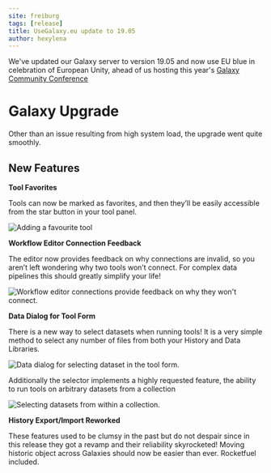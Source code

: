 ```yaml
---
site: freiburg
tags: [release]
title: UseGalaxy.eu update to 19.05
author: hexylena
---
```


We've updated our Galaxy server to version 19.05 and now use EU blue in celebration of European Unity, ahead of us hosting this year's [Galaxy Community Conference](https://galaxyproject.org/events/gcc2019/)

# Galaxy Upgrade

Other than an issue resulting from high system load, the upgrade went quite smoothly.

## New Features

**Tool Favorites**

Tools can now be marked as favorites, and then they’ll be easily accessible from the star button in your tool panel.

![Adding a favourite tool](https://docs.galaxyproject.org/en/latest/_images/19.05-favs.gif)

**Workflow Editor Connection Feedback**

The editor now provides feedback on why connections are invalid, so you aren’t left wondering why two tools won’t connect. For complex data pipelines this should greatly simplify your life!

<img alt="Workflow editor connections provide feedback on why they won't connect." src="https://docs.galaxyproject.org/en/latest/_images/19.05-wf-hints.gif">

**Data Dialog for Tool Form**

There is a new way to select datasets when running tools! It is a very simple method to select any number of files from both your History and Data Libraries.

<img alt="Data dialog for selecting dataset in the tool form." src="https://docs.galaxyproject.org/en/latest/_images/19.05-inputs.gif">

Additionally the selector implements a highly requested feature, the ability to run tools on arbitrary datasets from a collection

<img alt="Selecting datasets from within a collection." src="https://docs.galaxyproject.org/en/latest/_images/19.05-input-collection.gif">

**History Export/Import Reworked**

These features used to be clumsy in the past but do not despair since in this release they got a revamp and their reliability skyrocketed! Moving historic object across Galaxies should now be easier than ever. Rocketfuel included.
